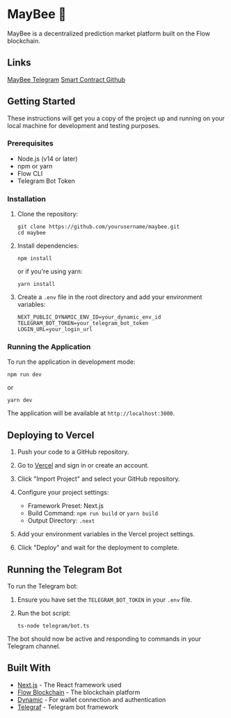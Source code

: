 # MayBee 🐝

MayBee is a decentralized prediction market platform built on the Flow blockchain.

## Links

[MayBee Telegram](https://t.me/maybee01_bot)
[Smart Contract Github](https://github.com/HemangVora/MayBee-contract)

## Getting Started

These instructions will get you a copy of the project up and running on your local machine for development and testing purposes.

### Prerequisites

- Node.js (v14 or later)
- npm or yarn
- Flow CLI
- Telegram Bot Token

### Installation

1. Clone the repository:

   ```
   git clone https://github.com/yourusername/maybee.git
   cd maybee
   ```

2. Install dependencies:

   ```
   npm install
   ```

   or if you're using yarn:

   ```
   yarn install
   ```

3. Create a `.env` file in the root directory and add your environment variables:
   ```
   NEXT_PUBLIC_DYNAMIC_ENV_ID=your_dynamic_env_id
   TELEGRAM_BOT_TOKEN=your_telegram_bot_token
   LOGIN_URL=your_login_url
   ```

### Running the Application

To run the application in development mode:

```
npm run dev
```

or

```
yarn dev
```

The application will be available at `http://localhost:3000`.

## Deploying to Vercel

1. Push your code to a GitHub repository.

2. Go to [Vercel](https://vercel.com) and sign in or create an account.

3. Click "Import Project" and select your GitHub repository.

4. Configure your project settings:

   - Framework Preset: Next.js
   - Build Command: `npm run build` or `yarn build`
   - Output Directory: `.next`

5. Add your environment variables in the Vercel project settings.

6. Click "Deploy" and wait for the deployment to complete.

## Running the Telegram Bot

To run the Telegram bot:

1. Ensure you have set the `TELEGRAM_BOT_TOKEN` in your `.env` file.

2. Run the bot script:
   ```
   ts-node telegram/bot.ts
   ```

The bot should now be active and responding to commands in your Telegram channel.

## Built With

- [Next.js](https://nextjs.org/) - The React framework used
- [Flow Blockchain](https://www.onflow.org/) - The blockchain platform
- [Dynamic](https://www.dynamic.xyz/) - For wallet connection and authentication
- [Telegraf](https://telegraf.js.org/) - Telegram bot framework
